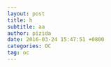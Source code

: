 ```yaml
---
layout: post
title: h
subtitle: aa
author: pizida
date: 2016-03-24 15:47:51 +0800
categories: OC
tag: oc
---
```

